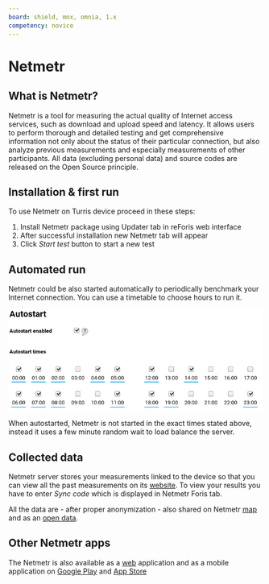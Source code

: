 ```yaml
---
board: shield, mox, omnia, 1.x
competency: novice
---
```

# Netmetr

## What is Netmetr?

Netmetr is a tool for measuring the actual quality of Internet access services,
such as download and upload speed and latency. It allows users to perform
thorough and detailed testing and get
comprehensive information not only about the status of their particular connection,
but also analyze previous measurements and especially measurements of other
participants. All data (excluding personal data) and source codes are released on
the Open Source principle.

## Installation & first run

To use Netmetr on Turris device proceed in these steps:

1. Install Netmetr package using Updater tab in reForis web interface
2. After successful installation new Netmetr tab will appear
3. Click _Start test_ button to start a new test

## Automated run

Netmetr could be also started automatically to periodically benchmark your Internet
connection. You can use a timetable to choose hours to run it.

![timetable](netmetr-autostart.png)

When autostarted, Netmetr is not started in the exact times stated above, instead
it uses a few minute random wait to load balance the server.

## Collected data

Netmetr server stores your measurements linked to the device so that you can view
all the past measurements on its [website](https://www.netmetr.cz/en/my.html). To
view your results you have to enter *Sync code* which is displayed in Netmetr
Foris tab.

All the data are - after proper anonymization - also shared on Netmetr
[map](https://www.netmetr.cz/en/map.html) and as an
[open data](https://www.netmetr.cz/en/open-data.html).

## Other Netmetr apps

The Netmetr is also available as a [web](https://www.netmetr.cz/en/test.html) application
and as a mobile application on [Google Play](https://play.google.com/store/apps/details?id=cz.nic.netmetr)
and [App Store](https://apps.apple.com/cz/app/netmetr/id946478662)
